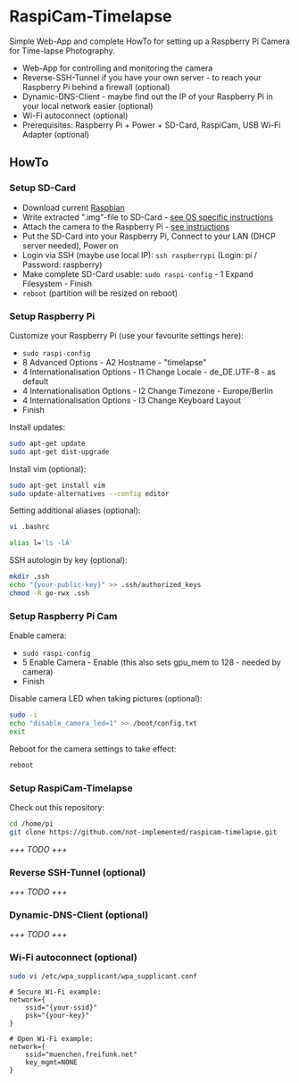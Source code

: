 RaspiCam-Timelapse
==================

Simple Web-App and complete HowTo for setting up a Raspberry Pi Camera for Time-lapse Photography.

- Web-App for controlling and monitoring the camera
- Reverse-SSH-Tunnel if you have your own server - to reach your Raspberry Pi behind a firewall (optional)
- Dynamic-DNS-Client - maybe find out the IP of your Raspberry Pi in your local network easier (optional)
- Wi-Fi autoconnect (optional)
- Prerequisites: Raspberry Pi + Power + SD-Card, RaspiCam, USB Wi-Fi Adapter (optional)


HowTo
-----

### Setup SD-Card

- Download current [Raspbian](https://www.raspberrypi.org/downloads/raspbian/)
- Write extracted ".img"-file to SD-Card - [see OS specific instructions](https://www.raspberrypi.org/documentation/installation/installing-images/README.md)
- Attach the camera to the Raspberry Pi - [see instructions](https://www.raspberrypi.org/documentation/configuration/camera.md)
- Put the SD-Card into your Raspberry Pi, Connect to your LAN (DHCP server needed), Power on
- Login via SSH (maybe use local IP): `ssh raspberrypi` (Login: pi / Password: raspberry)
- Make complete SD-Card usable: `sudo raspi-config` - 1 Expand Filesystem - Finish
- `reboot` (partition will be resized on reboot)


### Setup Raspberry Pi

Customize your Raspberry Pi (use your favourite settings here):

- `sudo raspi-config`
- 8 Advanced Options - A2 Hostname - "timelapse"
- 4 Internationalisation Options - I1 Change Locale - de_DE.UTF-8 - as default
- 4 Internationalisation Options - I2 Change Timezone - Europe/Berlin
- 4 Internationalisation Options - I3 Change Keyboard Layout
- Finish

Install updates:

```bash
sudo apt-get update
sudo apt-get dist-upgrade
```

Install vim (optional):

```bash
sudo apt-get install vim
sudo update-alternatives --config editor
```

Setting additional aliases (optional):

```bash
vi .bashrc

alias l='ls -lA'
```

SSH autologin by key (optional):

```bash
mkdir .ssh
echo "{your-public-key}" >> .ssh/authorized_keys
chmod -R go-rwx .ssh
```


### Setup Raspberry Pi Cam

Enable camera:

- `sudo raspi-config`
- 5 Enable Camera - Enable (this also sets gpu_mem to 128 - needed by camera)
- Finish

Disable camera LED when taking pictures (optional):

```bash
sudo -i
echo "disable_camera_led=1" >> /boot/config.txt
exit
```

Reboot for the camera settings to take effect:

```bash
reboot
```


### Setup RaspiCam-Timelapse

Check out this repository:

```bash
cd /home/pi
git clone https://github.com/not-implemented/raspicam-timelapse.git
```

*+++ TODO +++*


### Reverse SSH-Tunnel (optional)

*+++ TODO +++*


### Dynamic-DNS-Client (optional)

*+++ TODO +++*


### Wi-Fi autoconnect (optional)

```bash
sudo vi /etc/wpa_supplicant/wpa_supplicant.conf
```

```
# Secure Wi-Fi example:
network={
    ssid="{your-ssid}"
    psk="{your-key}"
}

# Open Wi-Fi example:
network={
    ssid="muenchen.freifunk.net"
    key_mgmt=NONE
}
```

